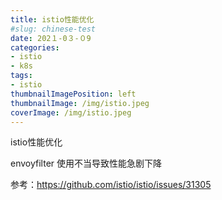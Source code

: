 ```yaml
---
title: istio性能优化
#slug: chinese-test
date: 202１-0３-０9
categories:
- istio
- k8s
tags:
- istio
thumbnailImagePosition: left
thumbnailImage: /img/istio.jpeg
coverImage: /img/istio.jpeg
---
```

istio性能优化
<!--more-->

envoyfilter 使用不当导致性能急剧下降

参考：https://github.com/istio/istio/issues/31305
